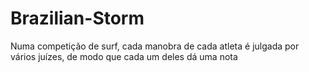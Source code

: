 # Brazilian-Storm
Numa competição de surf, cada manobra de cada atleta é julgada por vários juízes, de modo que cada um deles dá uma nota
